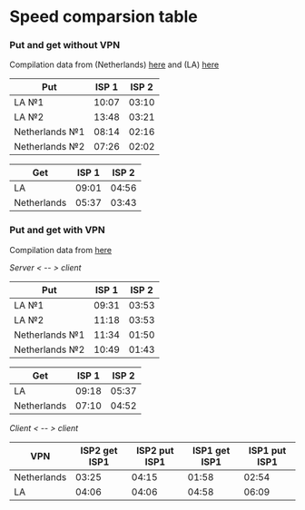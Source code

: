# Speed comparsion table


### Put and get without VPN

Compilation data from (Netherlands) [here](https://linux.nesterof.com/speed_to_la.html) and (LA) [here](https://linux.nesterof.com/speed_to_la_2.html)

| Put            | ISP 1 | ISP 2 |
| --             | --    | --    |
| LA №1          | 10:07 | 03:10 |
| LA №2          | 13:48 | 03:21 |
| Netherlands №1 | 08:14 | 02:16 |
| Netherlands №2 | 07:26 | 02:02 |

| Get            | ISP 1 | ISP 2 |
| --             | --    | --    |
| LA             | 09:01 | 04:56 |
| Netherlands    | 05:37 | 03:43 |


### Put and get with VPN

Compilation data from [here](https://linux.nesterof.com/speed_to_la_open_vpn.html)

*Server < -- > client*

| Put            | ISP 1 | ISP 2 |
| --             | --    |   --  |
| LA №1          | 09:31 | 03:53 |
| LA №2          | 11:18 | 03:53 |
| Netherlands №1 | 11:34 | 01:50 |
| Netherlands №2 | 10:49 | 01:43 |

| Get            | ISP 1 | ISP 2 |
| --             | --    | --    |
| LA             | 09:18 | 05:37 |
| Netherlands    | 07:10 | 04:52 |

*Client < -- > client*

| VPN         | ISP2 get ISP1 | ISP2 put ISP1 | ISP1 get ISP1 | ISP1 put ISP1 |
| --          | --            | --            | --            | --            |
| Netherlands | 03:25         | 04:15         | 01:58         | 02:54         |
| LA          | 04:06         | 04:06         | 04:58         | 06:09         |